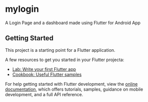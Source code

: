 # mylogin

A Login Page and a dashboard made using Flutter for Android App

## Getting Started

This project is a starting point for a Flutter application.

A few resources to get you started in your Flutter projecta:

- [Lab: Write your first Flutter app](https://docs.flutter.dev/get-started/codelab)
- [Cookbook: Useful Flutter samples](https://docs.flutter.dev/cookbook)

For help getting started with Flutter development, view the
[online documentation](https://docs.flutter.dev/), which offers tutorials,
samples, guidance on mobile development, and a full API reference.
